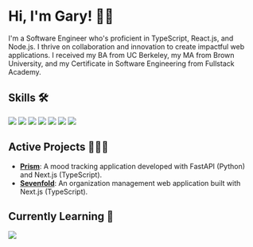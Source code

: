 # Hi, I'm Gary! 👋🏽

I'm a Software Engineer who's proficient in TypeScript, React.js, and Node.js. I thrive on collaboration and innovation to create impactful web applications. I received my BA from UC Berkeley, my MA from Brown University, and my Certificate in Software Engineering from Fullstack Academy.

## Skills 🛠️
<span>
  <img src="https://img.shields.io/badge/TypeScript-007ACC?style=for-the-badge&logo=typescript&logoColor=white" />
  <img src="https://img.shields.io/badge/JavaScript-F7DF1E?style=for-the-badge&logo=javascript&logoColor=black" />
  <img src="https://img.shields.io/badge/Node.js-43853D?style=for-the-badge&logo=node.js&logoColor=white" />
  <img src="https://img.shields.io/badge/React-20232A?style=for-the-badge&logo=react&logoColor=61DAFB" />
  <img src="https://img.shields.io/badge/Redux-593D88?style=for-the-badge&logo=redux&logoColor=white" />
  <img src="https://img.shields.io/badge/Next.js-000?logo=nextdotjs&logoColor=fff&style=for-the-badge" />
  <img src="https://img.shields.io/badge/Jest-323330?style=for-the-badge&logo=Jest&logoColor=white" />
</span>

## Active Projects 👨🏽‍💻
- [**Prism**](https://github.com/glwjr/prism): A mood tracking application developed with FastAPI (Python) and Next.js (TypeScript).
- [**Sevenfold**](https://github.com/Radiant-Realms/sevenfold): An organization management web application built with Next.js (TypeScript).

## Currently Learning 🌱
<img src="https://img.shields.io/badge/Python-14354C?style=for-the-badge&logo=python&logoColor=white" />

